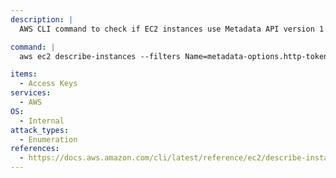 ```yaml
---
description: |
  AWS CLI command to check if EC2 instances use Metadata API version 1 (easier to exfil access keys).

command: |
  aws ec2 describe-instances --filters Name=metadata-options.http-tokens,Values=optional

items:
  - Access Keys
services:
  - AWS
OS:
  - Internal
attack_types:
  - Enumeration
references:
  - https://docs.aws.amazon.com/cli/latest/reference/ec2/describe-instances.html
---
```

